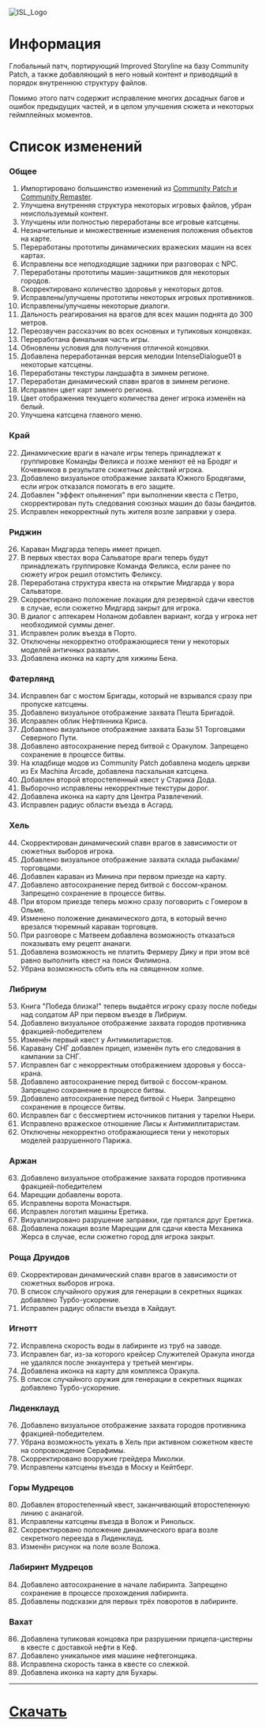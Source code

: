 ![ISL_Logo](https://i.imgur.com/WLxQCPP.png)
# Информация

Глобальный патч, портирующий Improved Storyline на базу Community Patch, а также добавляющий в него новый контент и приводящий в порядок внутреннюю структуру файлов. 

Помимо этого патч содержит исправление многих досадных багов и ошибок предыдущих частей, и в целом улучшения сюжета и некоторых геймплейных моментов.

# Список изменений

### Общее

1. Импортировано большинство изменений из [Community Patch и Community Remaster](https://github.com/DeusExMachinaTeam/EM-CommunityPatch).
3. Улучшена внутренняя структура некоторых игровых файлов, убран неиспользуемый контент.
4. Улучшены или полностью переработаны все игровые катсцены.
5. Незначительные и множественные изменения положения объектов на карте.
6. Переработаны прототипы динамических вражеских машин на всех картах.
7. Исправлены все неподходящие задники при разговорах с NPC.
8. Переработаны прототипы машин-защитников для некоторых городов.
9. Скорректировано количество здоровья у некоторых дотов.
10. Исправлены/улучшены прототипы некоторых игровых противников.
11. Исправлены/улучшены некоторые диалоги.
12. Дальность реагирования на врагов для всех машин поднята до 300 метров.
13. Переозвучен рассказчик во всех основных и тупиковых концовках.
14. Переработана финальная часть игры.
15. Обновлены условия для получения отличной концовки.
16. Добавлена переработанная версия мелодии IntenseDialogue01 в некоторые катсцены.
17. Переработаны текстуры ландшафта в зимнем регионе.
18. Переработан динамический спавн врагов в зимнем регионе.
19. Исправлен цвет карт зимнего региона.
20. Цвет отображения текущего количества денег игрока изменён на белый.
21. Улучшена катсцена главного меню.

### Край

22. Динамические враги в начале игры теперь принадлежат к группировке Команды Феликса и позже меняют её на Бродяг и Кочевников в результате сюжетных действий игрока.
23. Добавлено визуальное отображение захвата Южного Бродягами, если игрок отказался помогать в его защите.
24. Добавлен "эффект опьянения" при выполнении квеста с Петро, скорректирован путь следования союзных машин до базы бандитов.
25. Исправлен некорректный путь жителя возле заправки у озера.

### Риджин

26. Караван Мидгарда теперь имеет прицеп.
27. В первых квестах вора Сальваторе враги теперь будут принадлежать группировке Команда Феликса, если ранее по сюжету игрок решил отомстить Феликсу.
28. Переработана структура квеста на открытие Мидгарда у вора Сальваторе.
29. Скорректировано положение локации для резервной сдачи квестов в случае, если сюжетно Мидгард закрыт для игрока.
30. В диалог с аптекарем Ноланом добавлен вариант, когда у игрока нет необходимой суммы денег.
31. Исправлен ролик въезда в Порто.
32. Отключены некорректно отображающиеся тени у некоторых моделей античных развалин.
33. Добавлена иконка на карту для хижины Бена.

### Фатерлянд

34. Исправлен баг с мостом Бригады, который не взрывался сразу при пропуске катсцены.
35. Добавлено визуальное отображение захвата Пешта Бригадой.
36. Исправлен облик Нефтянника Криса.
37. Добавлено визуальное отображение захвата Базы 51 Торговцами Северного Пути.
38. Добавлено автосохранение перед битвой с Оракулом. Запрещено сохранение в процессе битвы.
39. На кладбище модов из Community Patch добавлена модель церкви из Ex Machina Arcade, добавлена пасхальная катсцена.
40. Добавлен второй второстепенный квест у Старика Дода.
41. Выборочно исправлены некорректные текстуры дорог.
42. Добавлена иконка на карту для Центра Развлечений.
43. Исправлен радиус области въезда в Асгард.

### Хель

44. Скорректирован динамический спавн врагов в зависимости от сюжетных выборов игрока.
45. Добавлено визуальное отображение захвата склада рыбаками/торговцами.
46. Добавлен караван из Минина при первом приезде на карту.
47. Добавлено автосохранение перед битвой с боссом-краном. Запрещено сохранение в процессе битвы.
48. При втором приезде теперь можно сразу поговорить с Гомером в Ольме.
49. Изменено положение динамического дота, в который вечно врезался тюремный караван торговцев.
50. При разговоре с Матвеем добавлена возможность отказаться показывать ему рецепт ананаги.
51. Добавлена возможность не платить Фермеру Дику и при этом всё равно выполнить квест на поиск Филимона.
52. Убрана возможность сбить ель на священном холме.

### Либриум

53. Книга "Победа близка!" теперь выдаётся игроку сразу после победы над солдатом АР при первом въезде в Либриум.
54. Добавлено визуальное отображение захвата городов противника фракцией-победителем
55. Изменён первый квест у Антимилитаристов.
56. Каравану СНГ добавлен прицеп, изменён путь его следования в кампании за СНГ.
57. Исправлен баг с некорректным отображением здоровья у босса-крана.
58. Добавлено автосохранение перед битвой с боссом-краном. Запрещено сохранение в процессе битвы.
59. Добавлено автосохранение перед битвой с Ньери. Запрещено сохранение в процессе битвы.
60. Исправлен баг с бессмертием источников питания у тарелки Ньери.
61. Исправлено вражеское отношение Лисы к Антимиллитаристам.
62. Отключены некорректно отображающиеся тени у некоторых моделей разрушенного Парижа.

### Аржан

63. Добавлено визуальное отображение захвата городов противника фракцией-победителем
64. Марецции добавлены ворота.
65. Исправлены ворота Монастыря.
66. Исправлен логотип машины Еретика.
67. Визуализировано разрушение заправки, где прятался друг Еретика.
68. Добавлена локация возле Марецции для сдачи квеста Механика Жерса в случае, если сюжетно город для игрока закрыт.

### Роща Друидов

69. Скорректирован динамический спавн врагов в зависимости от сюжетных выборов игрока.
70. В список случайного оружия для генерации в секретных ящиках добавлено Турбо-ускорение.
71. Исправлен радиус области въезда в Хайдаут.

### Игнотт

72. Исправлена скорость воды в лабиринте из труб на заводе.
73. Исправлен баг, из-за которого крейсер Служителей Оракула иногда не удалялся после энкаунтера у третьей менгиры.
74. Добавлена иконка на карту для комплекса Оракула.
75. В список случайного оружия для генерации в секретных ящиках добавлено Турбо-ускорение.

### Лиденклауд

76. Добавлено визуальное отображение захвата городов противника фракцией-победителем.
77. Убрана возможность уехать в Хель при активном сюжетном квесте на сопровождение Серафимы.
78. Скорректировано вооружие грейдера Миколки.
79. Исправлены катсцены въезда в Моску и Кейтберг.

### Горы Мудрецов

80. Добавлен второстепенный квест, заканчивающий второстепенную линию с ананагой.
81. Исправлены катсцены въезда в Волож и Ринольск.
82. Скорректировано положение динамического врага возле секретного переезда в Лиденклауд.
83. Изменён рисунок на поле возле Воложа.

### Лабиринт Мудрецов

84. Добавлено автосохранение в начале лабиринта. Запрещено сохранение в процессе прохождения лабиринта.
85. Добавлены подсказки для первых трёх поворотов в лабиринте.

### Вахат

86. Добавлена тупиковая концовка при разрушении прицепа-цистерны в квесте с доставкой нефти в Кеф.
87. Добавлено уникальное имя машине нефтегонщика.
88. Исправлена скорость танка в квесте со слежкой.
89. Добавлена иконка на карту для Бухары.

***

# [Скачать](https://github.com/zatinu322/ImprovedStoryline/releases)